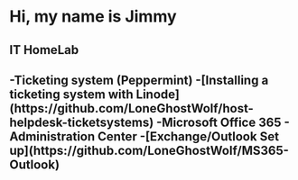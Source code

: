 <h1>Hi, my name is Jimmy</h1>


<h2>IT HomeLab<h2>
-<b>Ticketing system (Peppermint)</b>
  -[Installing a ticketing system with Linode](https://github.com/LoneGhostWolf/host-helpdesk-ticketsystems)
  -<b>Microsoft Office 365 - Administration Center</b>
    -[Exchange/Outlook Set up](https://github.com/LoneGhostWolf/MS365-Outlook)
  

<!--
<b>Remote (Under construction) </b>
  - []()
  - 
- <b>Microsoft Office 365 </b>
  - [Installing a ticketing system with Linode](https://github.com/jily2-tech/host-helpdesk-ticketsystems)

<h2>Utah Valley University (Canvas.instructure.com)</h2>


-->

